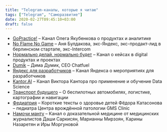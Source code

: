 ```yaml
---
title: "Telegram-каналы, которые я читаю"
tags: ["Telegram", "Саморазвитие"]
date: 2020-02-27T09:45:10+03:00
draft: false
---
```


- [GoPractice!](https://t.me/gopractice) – Канал Олега Якубенкова о продуктах и аналитике
- [No Flame No Game](https://t.me/proproduct) – Аня Булдакова, экс-Яндекс, экс-продакт-лид в берлинском стартапе, экс-Intercom
- [Нормально делай, нормально будет](https://t.me/normalno_delaj) – Канал о кейсах в digital продуктах и проектах
- [Dumik](https://t.me/dumik) – Дима Думик, CEO Chatfuel
- [Яндекс для разработчиков](https://t.me/Yandex4Developers) – Канал Яндекса о мероприятиях для разработчиков
- [Kantor.AI](https://t.me/kantor_ai) – Канал Виктора Кантора про применение и обучение Data Science
- [Транспорт будущего](https://t.me/self_driving_cars) – О беспилотных автомобилях, логистике, картографии и навигации
- [Федиатрия](https://t.me/fediatrix) – Короткие тексты о здоровье детей Фёдора Катасонова – педиатра Центра врождённой патологии GMS Clinic
- [Намочи манту](https://t.me/namochimanturu) – Канал о доказательной медицине от медицинских журналистов Даши Саркисян, Марианны Мирзоян, Карины Назаретян и Иры Моргуновой
